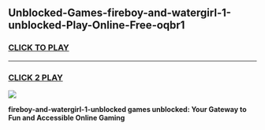 
## Unblocked-Games-fireboy-and-watergirl-1-unblocked-Play-Online-Free-oqbr1
<h3>
<a href="https://premium76.site?title=fireboy-and-watergirl-1-unblocked&ref=26A">CLICK TO PLAY</a></h3>
<hr>

<h3>
<a href="https://premium76.site?title=fireboy-and-watergirl-1-unblocked&ref=26A">CLICK 2 PLAY</a>
  
</h3>

<a href="https://premium76.site?title=fireboy-and-watergirl-1-unblocked&ref=26A"><img src="https://clearcache.store/games.png"></a>


**fireboy-and-watergirl-1-unblocked games unblocked: Your Gateway to Fun and Accessible Online Gaming**

